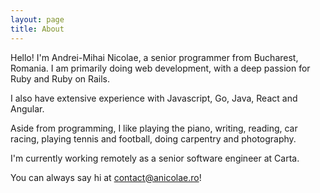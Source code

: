 ```yaml
---
layout: page
title: About
---
```


Hello! I'm Andrei-Mihai Nicolae, a senior programmer from Bucharest, Romania. I am primarily doing web development, with 
a deep passion for Ruby and Ruby on Rails.

I also have extensive experience with Javascript, Go, Java, React and Angular.

Aside from programming, I like playing the piano, writing, reading, car racing, playing tennis and football, doing carpentry and photography.

I'm currently working remotely as a senior software engineer at Carta.

You can always say hi at [contact@anicolae.ro](mailto:contact@anicolae.ro)!
